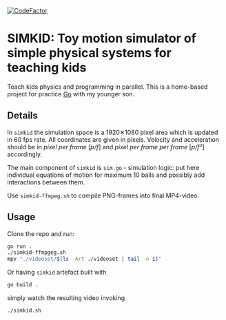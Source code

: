 [![CodeFactor](https://www.codefactor.io/repository/github/omega1x/simkid/badge)](https://www.codefactor.io/repository/github/omega1x/simkid)



# SIMKID: Toy motion simulator of simple physical systems for teaching kids

Teach kids physics and programming in parallel. This is a home-based project for practice [Go](https://go.dev/) with my younger son.


## Details

In `simkid` the simulation space is a 1920&#10005;1080 pixel area which is updated in 60 fps rate. All coordinates are given in pixels. Velocity and acceleration should be in _pixel per frame_ [_p/f_] and _pixel per frame per frame_ [_p/f&sup2;_] accordingly.

The main component of `simkid` is `sim.go` - simulation logic: put here individual equations of motion for maximum 10 balls and possibly add interactions between them.

Use `simkid-ffmpeg.sh` to compile PNG-frames into final MP4-video.


## Usage

Clone the repo and run:

```sh
go run .
./simkid-ffmpgeg.sh
mpv "./videoset/$(ls -Art ./videoset | tail -n 1)"
```

Or having `simkid` artefact built with

```sh
go build .
```
simply watch the resulting video invoking

```sh
./simkid.sh
```

